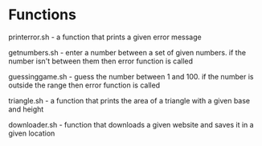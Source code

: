 # Functions
printerror.sh - a function that prints a given error message

getnumbers.sh - enter a number between a set of given numbers. if the number isn't between them then error function is called

guessinggame.sh - guess the number between 1 and 100. if the number is outside the range then error function is called

triangle.sh - a function that prints the area of a triangle with a given base and height

downloader.sh - function that downloads a given website and saves it in a given location